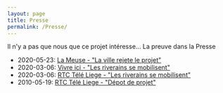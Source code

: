 ```yaml
---
layout: page
title: Presse
permalink: /Presse/
---
```


Il n'y a pas que nous que ce projet intéresse...
La preuve dans la Presse

<ul>
  <li>2020-05-23: <a href="https://lameuse.sudinfo.be/565649/article/2020-05-23/la-ville-rejette-le-projet-de-la-rue-bois-leveque">La Meuse - "La ville rejete le projet"</a></li>
  <li>2020-03-06: <a href="http://www.vivreici.be/article/detail_les-grenouilles-du-bois-l-eveque-se-mobilisent?id=387036">Vivre ici - "Les riverains se mobilisent"</a></li>
  <li>2020-03-06: <a href="https://www.rtc.be/video/info/environnement/les-grenouilles-du-bois-l-eveque-se-mobilisent_1504570_325.html">RTC Télé Liege - "Les riverains se mobilisent" </a></li>
  <li>2010-05-19: <a href="https://www.rtc.be/video/info/urbanisme/bois-l-eveque-projet-d-immeuble-conteste_597678_325.html">RTC Télé Liege - "Dépot de projet"</a></li>
</ul>
